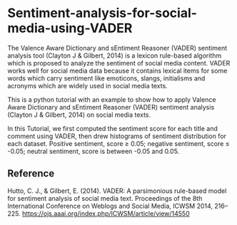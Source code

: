 # Sentiment-analysis-for-social-media-using-VADER
The Valence Aware Dictionary and sEntiment Reasoner (VADER) sentiment analysis tool (Clayton J & Gilbert, 2014) is a lexicon rule-based algorithm which is proposed to analyze the sentiment of social media content. VADER works well for social media data because it contains lexical items for some words which carry sentiment like emoticons, slangs, initialisms and acronyms which are widely used in social media texts. 

This is a python tutorial with an example to show how to apply Valence Aware Dictionary and sEntiment Reasoner (VADER) sentiment analysis (Clayton J &amp; Gilbert, 2014) on social media texts.

In this Tutorial, we first computed the sentiment score for each title and comment using VADER, then drew histograms of sentiment distribution for each dataset.  Positive sentiment, score ≥ 0.05; negative sentiment, score ≤ -0.05; neutral sentiment, score is between -0.05 and 0.05.

## Reference
Hutto, C. J., & Gilbert, E. (2014). VADER: A parsimonious rule-based model for sentiment analysis of social media text. Proceedings of the 8th International Conference on Weblogs and Social Media, ICWSM 2014, 216–225. https://ojs.aaai.org/index.php/ICWSM/article/view/14550
